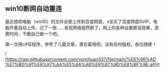 ## win10断网自动重连

最近想把电脑（win10）的文件全部上传到百度网盘，x宝买了百度网盘SVIP，电脑开着自动上传，过了一夜……发现网络居然断了，网上的各种设置都没效果，浪费时间，干脆自己做一个吧。

第一次用c#写程序，参考了几篇文章，凑合着用吧，没有任何版权，各位随便！

![https://raw.githubusercontent.com/yunchuan537/file/main/%E6%96%AD%E7%BD%91%E8%87%AA%E5%8A%A8%E9%87%8D%E8%BF%9E.gif]()